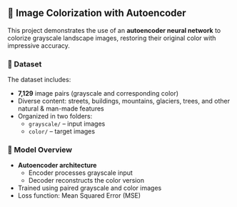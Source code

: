 

## 🎨 Image Colorization with Autoencoder

This project demonstrates the use of an **autoencoder neural network** to colorize grayscale landscape images, restoring their original color with impressive accuracy.

### 📁 Dataset

The dataset includes:
- **7,129** image pairs (grayscale and corresponding color)
- Diverse content: streets, buildings, mountains, glaciers, trees, and other natural & man-made features
- Organized in two folders:
  - `grayscale/` – input images
  - `color/` – target images

### 🧠 Model Overview

- **Autoencoder architecture**
  - Encoder processes grayscale input
  - Decoder reconstructs the color version
- Trained using paired grayscale and color images
- Loss function: Mean Squared Error (MSE)
